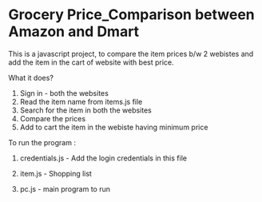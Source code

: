 # Grocery Price_Comparison between Amazon and Dmart

This is a javascript project, to compare the item prices b/w 2 webistes and add the item in the cart of website with best price.

What it does?
1) Sign in - both the websites
2) Read the item name from items.js file
3) Search for the item in both the websites
4) Compare the prices
5) Add to cart the item in the webiste having minimum price

To run the program :

1) credentials.js - Add the login credentials in this file

2) item.js - Shopping list

3) pc.js - main program to run


